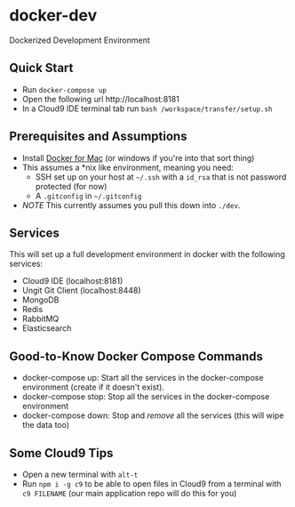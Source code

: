 # docker-dev
Dockerized Development Environment

Quick Start
------------
- Run `docker-compose up`
- Open the following url http://localhost:8181
- In a Cloud9 IDE terminal tab run `bash /workspace/transfer/setup.sh`

Prerequisites and Assumptions
-----------------------------
- Install [Docker for Mac](https://www.docker.com/products/docker#/mac) (or windows if you're into that sort thing)
- This assumes a *nix like environment, meaning you need:
    - SSH set up on your host at `~/.ssh` with a `id_rsa` that is not password protected (for now)
    - A `.gitconfig` in `~/.gitconfig`
- *NOTE* This currently assumes you pull this down into `./dev`.

Services
--------
This will set up a full development environment in docker with the following services:

- Cloud9 IDE (localhost:8181)
- Ungit Git Client (localhost:8448)
- MongoDB
- Redis
- RabbitMQ
- Elasticsearch

Good-to-Know Docker Compose Commands
------------------------------------
- docker-compose up: Start all the services in the docker-compose environment (create if it doesn't exist).
- docker-compose stop: Stop all the services in the docker-compose environment
- docker-compose down: Stop and *remove* all the services (this will wipe the data too)

Some Cloud9 Tips
----------------
- Open a new terminal with `alt-t`
- Run `npm i -g c9` to be able to open files in Cloud9 from a terminal with `c9 FILENAME` (our main application repo will do this for you)

